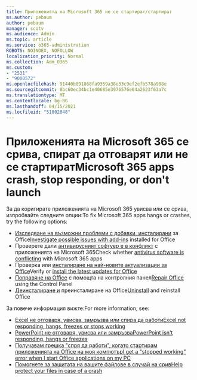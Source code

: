 ```yaml
---
title: Приложенията на Microsoft 365 не се стартират/стартират
ms.author: pebaum
author: pebaum
manager: scotv
ms.audience: Admin
ms.topic: article
ms.service: o365-administration
ROBOTS: NOINDEX, NOFOLLOW
localization_priority: Normal
ms.collection: Adm_O365
ms.custom:
- "2531"
- "9000572"
ms.openlocfilehash: 91440b891868fa9359a38e33c9ef2efb578a908e
ms.sourcegitcommit: 8bc60ec34bc1e40685e3976576e04a2623f63a7c
ms.translationtype: MT
ms.contentlocale: bg-BG
ms.lasthandoff: 04/15/2021
ms.locfileid: "51802048"
---
```

# <a name="microsoft-365-apps-crash-stop-responding-or-dont-launch"></a><span data-ttu-id="ee8f7-102">Приложенията на Microsoft 365 се срива, спират да отговарят или не се стартират</span><span class="sxs-lookup"><span data-stu-id="ee8f7-102">Microsoft 365 apps crash, stop responding, or don't launch</span></span>

<span data-ttu-id="ee8f7-103">За да коригирате приложенията на Microsoft 365 увисва или се срива, изпробвайте следните опции:</span><span class="sxs-lookup"><span data-stu-id="ee8f7-103">To fix Microsoft 365 apps hangs or crashes, try the following options:</span></span>

- <span data-ttu-id="ee8f7-104">[Изследване на възможни проблеми с добавки, инсталирани](https://support.office.com/article/powerpoint-isn-t-responding-hangs-or-freezes-652ede6e-e3d2-449a-a07f-8c800dfb948d#bkmk_addins) за Office</span><span class="sxs-lookup"><span data-stu-id="ee8f7-104">[Investigate possible issues with add-ins](https://support.office.com/article/powerpoint-isn-t-responding-hangs-or-freezes-652ede6e-e3d2-449a-a07f-8c800dfb948d#bkmk_addins) installed for Office</span></span>
- <span data-ttu-id="ee8f7-105">Проверете дали [антивирусният софтуер е в конфликт](https://support.office.com/article/powerpoint-isn-t-responding-hangs-or-freezes-652ede6e-e3d2-449a-a07f-8c800dfb948d?ocmsassetID#bkmk_conflict) с приложенията на Microsoft 365</span><span class="sxs-lookup"><span data-stu-id="ee8f7-105">Check whether [antivirus software is conflicting](https://support.office.com/article/powerpoint-isn-t-responding-hangs-or-freezes-652ede6e-e3d2-449a-a07f-8c800dfb948d?ocmsassetID#bkmk_conflict) with Microsoft 365 apps</span></span>
- <span data-ttu-id="ee8f7-106">Проверка или [инсталиране на най-новите актуализации за Office](https://support.office.com/article/update-office-and-your-computer-with-microsoft-update-2ab296f3-7f03-43a2-8e50-46de917611c5)</span><span class="sxs-lookup"><span data-stu-id="ee8f7-106">Verify or [install the latest updates for Office](https://support.office.com/article/update-office-and-your-computer-with-microsoft-update-2ab296f3-7f03-43a2-8e50-46de917611c5)</span></span>
- <span data-ttu-id="ee8f7-107">[Поправяне на Office](https://support.office.com/article/repair-an-office-application-7821d4b6-7c1d-4205-aa0e-a6b40c5bb88b) с помощта на контролния панел</span><span class="sxs-lookup"><span data-stu-id="ee8f7-107">[Repair Office](https://support.office.com/article/repair-an-office-application-7821d4b6-7c1d-4205-aa0e-a6b40c5bb88b) using the Control Panel</span></span>
- <span data-ttu-id="ee8f7-108">[Деинсталиране и](https://support.office.com/article/uninstall-office-from-a-pc-9dd49b83-264a-477a-8fcc-2fdf5dbf61d8) преинсталиране на Office</span><span class="sxs-lookup"><span data-stu-id="ee8f7-108">[Uninstall](https://support.office.com/article/uninstall-office-from-a-pc-9dd49b83-264a-477a-8fcc-2fdf5dbf61d8) and reinstall Office</span></span>

<span data-ttu-id="ee8f7-109">За повече информация вижте:</span><span class="sxs-lookup"><span data-stu-id="ee8f7-109">For more information, see:</span></span>
- [<span data-ttu-id="ee8f7-110">Excel не отговаря, увисва, замръзва или спира да работи</span><span class="sxs-lookup"><span data-stu-id="ee8f7-110">Excel not responding, hangs, freezes or stops working</span></span>](https://support.office.com/article/excel-not-responding-hangs-freezes-or-stops-working-37e7d3c9-9e84-40bf-a805-4ca6853a1ff4)
- [<span data-ttu-id="ee8f7-111">PowerPoint не отговаря, увисва или замръзва</span><span class="sxs-lookup"><span data-stu-id="ee8f7-111">PowerPoint isn't responding, hangs or freezes</span></span>](https://support.office.com/article/powerpoint-isn-t-responding-hangs-or-freezes-652ede6e-e3d2-449a-a07f-8c800dfb948d)
- [<span data-ttu-id="ee8f7-112">Получавам грешка "спря да работи", когато стартирам приложенията на Office на моя компютър</span><span class="sxs-lookup"><span data-stu-id="ee8f7-112">I get a "stopped working" error when I start Office applications on my PC</span></span>](https://support.office.com/article/i-get-a-stopped-working-error-when-i-start-office-applications-on-my-pc-52bd7985-4e99-4a35-84c8-2d9b8301a2fa)
- [<span data-ttu-id="ee8f7-113">Помогнете за защитата на вашите файлове в случай на срив</span><span class="sxs-lookup"><span data-stu-id="ee8f7-113">Help protect your files in case of a crash</span></span>](https://support.office.com/article/help-protect-your-files-in-case-of-a-crash-551c29b1-6a4b-4415-a3ff-a80415b92f99)